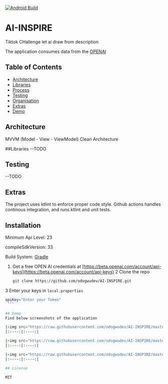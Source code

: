 [![Android Build](https://github.com/jawnpaul/patmore-android/actions/workflows/android_build.yml/badge.svg)](https://github.com/odogwudev/AI-INSPIRE/actions/workflows/android_build.yml)
# AI-INSPIRE
Tiktok CHallenge let ai draw from description

The application consumes data from the [OPENAI](https://beta.openai.com/)

## Table of Contents

- [Architecture](#architecture)
- [Libraries](#libraries)
- [Process](#process)
- [Testing](#testing)
- [Organisation](#organisation)
- [Extras](#extras)
- [Demo](#demo)


## Architecture 
MVVM (Model - View - ViewModel) Clean Architecture


##Libraries
--TODO

## Testing
--TODO


## Extras
The project uses ktlint to enforce proper code style. Github actions handles continous integration, and runs ktlint and unit tests.


## Installation

Minimum Api Level: 23

compileSdkVersion: 33

Build System: [Gradle](https://gradle.org/)

1. Get a free OPEN AI credentials at [https://beta.openai.com/account/api-keys](https://beta.openai.com/account/api-keys)
2 Clone the repo
   ```sh
   git clone https://github.com/odogwudev/AI-INSPIRE.git
   ```
3 Enter your keys in `local.properties`
   ```sh
   apiKey="Enter your Token"
    ```

## Demo
Find below screenshots of the application

|<img src="https://raw.githubusercontent.com/odogwudev/AI-INSPIRE/master/photos/photo1.png" width=200/>|
|:----:|:----:|

|<img src="https://raw.githubusercontent.com/odogwudev/AI-INSPIRE/master/photos/photo2.png" width=200/>|<img src="https://user-images.githubusercontent.com/29982834/188142088-ad44a9c1-e817-42b9-9e31-dc7f596c3da4.png" width=200/>|
|:----:|:----:|

|<img src="https://raw.githubusercontent.com/odogwudev/AI-INSPIRE/master/photos/photo3.png" width=200/>|<img src="https://user-images.githubusercontent.com/29982834/188142311-1fea4204-cb68-4a3c-b3ac-60de6b54ca40.png" width=200/>|
|:----:|:----:|

## License

MIT

